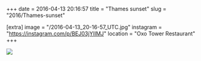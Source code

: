 +++
date = 2016-04-13 20:16:57
title = "Thames sunset"
slug = "2016/Thames-sunset"

[extra]
image = "/2016-04-13_20-16-57_UTC.jpg"
instagram = "https://instagram.com/p/BEJ03jYIIMJ"
location = "Oxo Tower Restaurant"
+++

<img src="/2016-04-13_20-16-57_UTC.jpg" />
